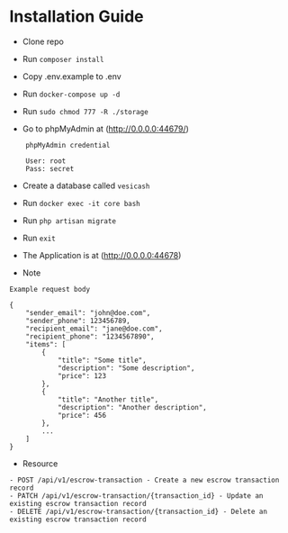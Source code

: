 # Installation Guide

- Clone repo

- Run `composer install`

- Copy .env.example to .env

- Run `docker-compose up -d`

- Run `sudo chmod 777 -R ./storage`

- Go to phpMyAdmin at (http://0.0.0.0:44679/)
```
    phpMyAdmin credential

    User: root
    Pass: secret

```
- Create a database called `vesicash`

- Run `docker exec -it core bash`

- Run `php artisan migrate`

- Run `exit`

- The Application is at (http://0.0.0.0:44678)

- Note

```
Example request body

{
    "sender_email": "john@doe.com",
    "sender_phone": 123456789,
    "recipient_email": "jane@doe.com",
    "recipient_phone": "1234567890",
    "items": [
        {
            "title": "Some title",
            "description": "Some description",
            "price": 123
        },
        {
            "title": "Another title",
            "description": "Another description",
            "price": 456
        },
        ...
    ]
}
```

- Resource

```
- POST /api/v1/escrow-transaction - Create a new escrow transaction record
- PATCH /api/v1/escrow-transaction/{transaction_id} - Update an existing escrow transaction record
- DELETE /api/v1/escrow-transaction/{transaction_id} - Delete an existing escrow transaction record
```
